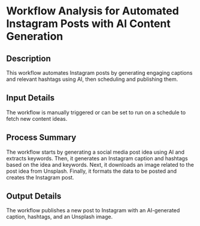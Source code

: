 # Workflow Analysis for Automated Instagram Posts with AI Content Generation

## Description
This workflow automates Instagram posts by generating engaging captions and relevant hashtags using AI, then scheduling and publishing them.

## Input Details
The workflow is manually triggered or can be set to run on a schedule to fetch new content ideas.

## Process Summary
The workflow starts by generating a social media post idea using AI and extracts keywords. Then, it generates an Instagram caption and hashtags based on the idea and keywords. Next, it downloads an image related to the post idea from Unsplash. Finally, it formats the data to be posted and creates the Instagram post.

## Output Details
The workflow publishes a new post to Instagram with an AI-generated caption, hashtags, and an Unsplash image.
